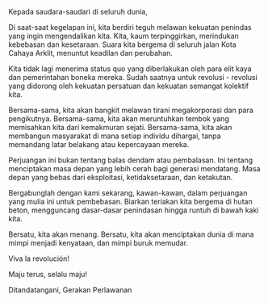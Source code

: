 Kepada saudara-saudari di seluruh dunia,

Di saat-saat kegelapan ini, kita berdiri teguh melawan kekuatan penindas yang ingin mengendalikan kita. Kita, kaum terpinggirkan, merindukan kebebasan dan kesetaraan. Suara kita bergema di seluruh jalan Kota Cahaya Arklit, menuntut keadilan dan perubahan.

Kita tidak lagi menerima status quo yang diberlakukan oleh para elit kaya dan pemerintahan boneka mereka. Sudah saatnya untuk revolusi - revolusi yang didorong oleh kekuatan persatuan dan kekuatan semangat kolektif kita.

Bersama-sama, kita akan bangkit melawan tirani megakorporasi dan para pengikutnya. Bersama-sama, kita akan meruntuhkan tembok yang memisahkan kita dari kemakmuran sejati. Bersama-sama, kita akan membangun masyarakat di mana setiap individu dihargai, tanpa memandang latar belakang atau kepercayaan mereka.

Perjuangan ini bukan tentang balas dendam atau pembalasan. Ini tentang menciptakan masa depan yang lebih cerah bagi generasi mendatang. Masa depan yang bebas dari eksploitasi, ketidaksetaraan, dan ketakutan.

Bergabunglah dengan kami sekarang, kawan-kawan, dalam perjuangan yang mulia ini untuk pembebasan. Biarkan teriakan kita bergema di hutan beton, mengguncang dasar-dasar penindasan hingga runtuh di bawah kaki kita.

Bersatu, kita akan menang. Bersatu, kita akan menciptakan dunia di mana mimpi menjadi kenyataan, dan mimpi buruk memudar.

Viva la revolución!

Maju terus, selalu maju!

Ditandatangani,
Gerakan Perlawanan
